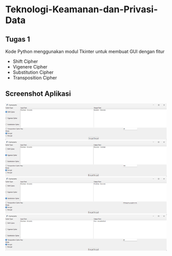 # Teknologi-Keamanan-dan-Privasi-Data

## Tugas 1
Kode Python menggunakan modul Tkinter untuk membuat GUI dengan fitur 
- Shift Cipher
- Vigenere Cipher
- Substitution Cipher
- Transposition Cipher


## Screenshot Aplikasi
![img1](/Aplikasi%20Kriptografi/screenshot/1.png)
![img2](/Aplikasi%20Kriptografi/screenshot/2.png)
![img3](/Aplikasi%20Kriptografi/screenshot/3.png)
![img4](/Aplikasi%20Kriptografi/screenshot/4.png)
